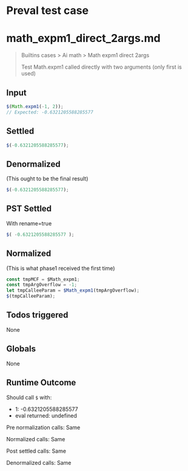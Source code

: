 # Preval test case

# math_expm1_direct_2args.md

> Builtins cases > Ai math > Math expm1 direct 2args
>
> Test Math.expm1 called directly with two arguments (only first is used)

## Input

`````js filename=intro
$(Math.expm1(-1, 2));
// Expected: -0.6321205588285577
`````


## Settled


`````js filename=intro
$(-0.6321205588285577);
`````


## Denormalized
(This ought to be the final result)

`````js filename=intro
$(-0.6321205588285577);
`````


## PST Settled
With rename=true

`````js filename=intro
$( -0.6321205588285577 );
`````


## Normalized
(This is what phase1 received the first time)

`````js filename=intro
const tmpMCF = $Math_expm1;
const tmpArgOverflow = -1;
let tmpCalleeParam = $Math_expm1(tmpArgOverflow);
$(tmpCalleeParam);
`````


## Todos triggered


None


## Globals


None


## Runtime Outcome


Should call `$` with:
 - 1: -0.6321205588285577
 - eval returned: undefined

Pre normalization calls: Same

Normalized calls: Same

Post settled calls: Same

Denormalized calls: Same
